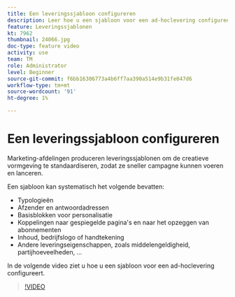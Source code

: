 ```yaml
---
title: Een leveringssjabloon configureren
description: Leer hoe u een sjabloon voor een ad-hoclevering configureert.
feature: Leveringssjablonen
kt: 7962
thumbnail: 24066.jpg
doc-type: feature video
activity: use
team: TM
role: Administrator
level: Beginner
source-git-commit: f6bb16306773a4b6ff7aa390a514e9b31fe047d6
workflow-type: tm+mt
source-wordcount: '91'
ht-degree: 1%

---
```



# Een leveringssjabloon configureren

Marketing-afdelingen produceren leveringssjablonen om de creatieve vormgeving te standaardiseren, zodat ze sneller campagne kunnen voeren en lanceren.

Een sjabloon kan systematisch het volgende bevatten:

* Typologieën
* Afzender en antwoordadressen
* Basisblokken voor personalisatie
* Koppelingen naar gespiegelde pagina&#39;s en naar het opzeggen van abonnementen
* Inhoud, bedrijfslogo of handtekening
* Andere leveringseigenschappen, zoals middelengeldigheid, partijhoeveelheden, ...

In de volgende video ziet u hoe u een sjabloon voor een ad-hoclevering configureert.

>[!VIDEO](https://video.tv.adobe.com/v/24066?quality=12)
